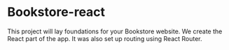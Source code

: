 # Bookstore-react
This project will lay foundations for your Bookstore website. We create the React part of the app. It was also set up routing using React Router.
